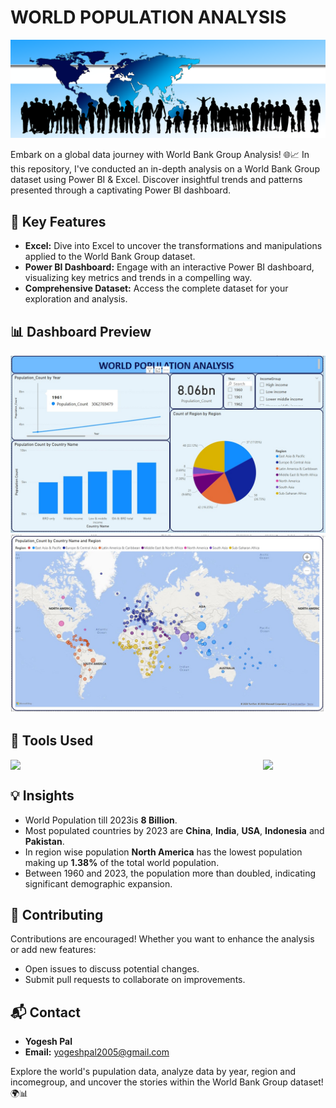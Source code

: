 
# WORLD POPULATION ANALYSIS

<div align="center">
  <img src="https://github.com/yogiraaj/WorldPopulationDashBoard/blob/main/human-1375492_1920-997.png" alt="human-1375492-1920-997">
</div>

Embark on a global data journey with World Bank Group Analysis! 🌐📈 In this repository, I've conducted an in-depth analysis on a World Bank Group dataset using Power BI & Excel. Discover insightful trends and patterns presented through a captivating Power BI dashboard.

## 🚀 Key Features

- **Excel:** Dive into Excel to uncover the transformations and manipulations applied to the World Bank Group dataset.
- **Power BI Dashboard:** Engage with an interactive Power BI dashboard, visualizing key metrics and trends in a compelling way.
- **Comprehensive Dataset:** Access the complete dataset for your exploration and analysis.

## 📊 Dashboard Preview

<div align="center">
  <img src="https://github.com/yogiraaj/WorldPopulationDashBoard/blob/main/Worldpopdash.jpeg">
  <img src="https://github.com/yogiraaj/WorldPopulationDashBoard/blob/main/Worldpopdashmap.jpeg">
</div>

## 🧰 Tools Used
<div style="display: flex; justify-content: space-between;">
  <img src="https://github.com/Syed-Abid/Product-Performance-Insights/blob/main/power%20bi.png" style="margin-right: 10px;" width="100" />
  <img src="https://github.com/Syed-Abid/Product-Performance-Insights/blob/main/excel.png" width="100" />
</div>

## 💡 Insights
- World Population till 2023is **8 Billion**.
- Most populated countries by 2023 are **China**, **India**, **USA**, **Indonesia** and **Pakistan**.
- In region wise population **North America** has the lowest population making up **1.38%** of the total world population.
- Between 1960 and 2023, the population more than doubled, indicating significant demographic expansion.

## 🤝 Contributing

Contributions are encouraged! Whether you want to enhance the analysis or add new features:

- Open issues to discuss potential changes.
- Submit pull requests to collaborate on improvements.

## 📬 Contact
- **Yogesh Pal**
- **Email:** [yogeshpal2005@gmail.com](mailto:yogeshpal2005@gmail.com)

Explore the world's pupulation data, analyze data by year, region and incomegroup, and uncover the stories within the World Bank Group dataset! 🌍📊
